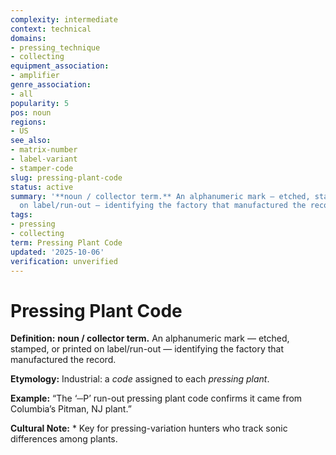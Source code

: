 ```yaml
---
complexity: intermediate
context: technical
domains:
- pressing_technique
- collecting
equipment_association:
- amplifier
genre_association:
- all
popularity: 5
pos: noun
regions:
- US
see_also:
- matrix-number
- label-variant
- stamper-code
slug: pressing-plant-code
status: active
summary: '**noun / collector term.** An alphanumeric mark — etched, stamped, or printed
  on label/run-out — identifying the factory that manufactured the record.'
tags:
- pressing
- collecting
term: Pressing Plant Code
updated: '2025-10-06'
verification: unverified
---
```


# Pressing Plant Code

**Definition:** **noun / collector term.** An alphanumeric mark — etched, stamped, or printed on label/run-out — identifying the factory that manufactured the record.

**Etymology:** Industrial: a *code* assigned to each *pressing plant*.

**Example:** “The ‘─P’ run-out pressing plant code confirms it came from Columbia’s Pitman, NJ plant.”

**Cultural Note:** * Key for pressing-variation hunters who track sonic differences among plants.

